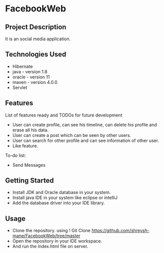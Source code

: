 # FacebookWeb

## Project Description

It is an social media application.

## Technologies Used
* Hibernate
* java - version 1.8
* oracle - version 11
* maven - version 4.0.0
* Servlet

## Features

List of features ready and TODOs for future development
* User can create profile, can see his timeline, can delete his profile and erase all his data. 
* User can create a post which can be seen by other users.
* User can search for other profile and can see information of other user.
* Like feature.

To-do list:
* Send Messages


## Getting Started
   
* Install JDK and Oracle database in your system.
* Install java IDE in your system like eclipse or intelliJ
* Add the database driver into your IDE library.

## Usage

* Clone the repository. using ! Git Clone https://github.com/shreysh-mane/FacebookWeb/tree/master
* Open the repository in your IDE workspace.
* And run the index.html file on server.

